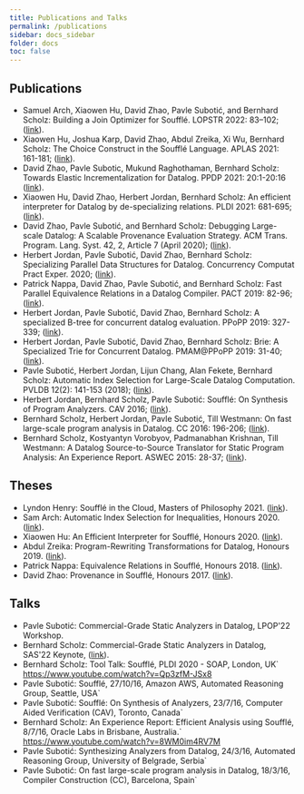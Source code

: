 ```yaml
---
title: Publications and Talks
permalink: /publications
sidebar: docs_sidebar
folder: docs
toc: false
---
```

## Publications
 * Samuel Arch, Xiaowen Hu, David Zhao, Pavle Subotić, and Bernhard Scholz:
Building a Join Optimizer for Soufflé. LOPSTR 2022: 83–102; ([link](/pdf/lopstr2022.pdf)).
 * Xiaowen Hu, Joshua Karp, David Zhao, Abdul Zreika, Xi Wu, Bernhard Scholz:
The Choice Construct in the Soufflé Language. APLAS 2021: 161-181; ([link](https://link.springer.com/chapter/10.1007/978-3-030-89051-3_10)). 
 * David Zhao, Pavle Subotic, Mukund Raghothaman, Bernhard Scholz:
Towards Elastic Incrementalization for Datalog. PPDP 2021: 20:1-20:16 ([link](https://dl.acm.org/doi/10.1145/3479394.3479415)).
 * Xiaowen Hu, David Zhao, Herbert Jordan, Bernhard Scholz:
An efficient interpreter for Datalog by de-specializing relations. PLDI 2021: 681-695; ([link](https://dl.acm.org/doi/10.1145/3453483.3454070)).
 * David Zhao, Pavle Subotić, and Bernhard Scholz:
Debugging Large-scale Datalog: A Scalable Provenance Evaluation Strategy. ACM Trans. Program. Lang. Syst. 42, 2, Article 7 (April 2020); ([link](/pdf/toplas20.pdf)).
 * Herbert Jordan, Pavle Subotić, David Zhao, Bernhard Scholz:
Specializing Parallel Data Structures for Datalog. Concurrency Computat Pract Exper. 2020; ([link](https://onlinelibrary.wiley.com/doi/abs/10.1002/cpe.5643)).
 * Patrick Nappa, David Zhao, Pavle Subotić, and Bernhard Scholz:
Fast Parallel Equivalence Relations in a Datalog Compiler. PACT 2019: 82-96; ([link](/pdf/pact2019eqrel.pdf)).
 * Herbert Jordan, Pavle Subotić, David Zhao, Bernhard Scholz:
A specialized B-tree for concurrent datalog evaluation. PPoPP 2019: 327-339; ([link](/pdf/ppopp19.pdf)).
 * Herbert Jordan, Pavle Subotić, David Zhao, Bernhard Scholz:
Brie: A Specialized Trie for Concurrent Datalog. PMAM@PPoPP 2019: 31-40; ([link](/pdf/pmam19.pdf)).
 * Pavle Subotić, Herbert Jordan, Lijun Chang, Alan Fekete, Bernhard Scholz: Automatic Index Selection for Large-Scale Datalog Computation. PVLDB 12(2): 141-153 (2018); ([link](http://www.vldb.org/pvldb/vol12/p141-subotic.pdf)).
 * Herbert Jordan, Bernhard Scholz, Pavle Subotić: Soufflé: On Synthesis of Program Analyzers. CAV 2016; ([link](/pdf/cav16.pdf)).
 * Bernhard Scholz, Herbert Jordan, Pavle Subotić, Till Westmann: On fast large-scale program analysis in Datalog. CC 2016: 196-206; ([link](/pdf/cc.pdf)).
 * Bernhard Scholz, Kostyantyn Vorobyov, Padmanabhan Krishnan, Till Westmann: A Datalog Source-to-Source Translator for Static Program Analysis: An Experience Report. ASWEC 2015: 28-37; ([link](https://ieeexplore.ieee.org/document/7365791/)).

## Theses

* Lyndon Henry: 
Soufflé in the Cloud, Masters of Philosophy 2021. ([link](https://ses.library.usyd.edu.au/handle/2123/25800)).
* Sam Arch:
Automatic Index Selection for Inequalities, Honours 2020. ([link](/pdf/samthesis.pdf)).
* Xiaowen Hu:
An Efficient Interpreter for Soufflé, Honours 2020. ([link](/pdf/xiaowenthesis.pdf)).
* Abdul Zreika:
Program-Rewriting Transformations for Datalog, Honours 2019. ([link](/pdf/abdulthesis.pdf)).
* Patrick Nappa:
Equivalence Relations in Soufflé, Honours 2018. ([link](/pdf/patrickthesis.pdf)).
* David Zhao:
Provenance in Soufflé, Honours 2017. ([link](/pdf/davidthesis.pdf)).

## Talks
 * Pavle Subotić: Commercial-Grade Static Analyzers in Datalog, LPOP'22 Workshop. 
 * Bernhard Scholz: Commercial-Grade Static Analyzers in Datalog, SAS'22 Keynote, ([link](/pdf/SAS22Keynote.pptx)).
 * Bernhard Scholz: Tool Talk: Soufflé, PLDI 2020 - SOAP, London, UK` https://www.youtube.com/watch?v=Qp3zfM-JSx8
 * Pavle Subotić: Soufflé, 27/10/16, Amazon AWS, Automated Reasoning Group, Seattle, USA`
 * Pavle Subotić: Soufflé: On Synthesis of Analyzers, 23/7/16, Computer Aided Verification (CAV), Toronto, Canada`
 * Bernhard Scholz: An Experience Report: Efficient Analysis using Soufflé, 8/7/16, Oracle Labs in Brisbane, Australia.`
https://www.youtube.com/watch?v=8WM0im4RV7M
 * Pavle Subotić: Synthesizing Analyzers from Datalog, 24/3/16, Automated Reasoning Group, University of Belgrade, Serbia`
 * Pavle Subotić: On fast large-scale program analysis in Datalog, 18/3/16, Compiler Construction (CC), Barcelona, Spain`
